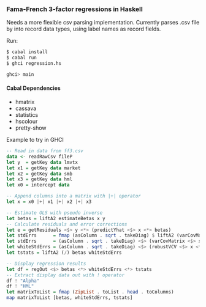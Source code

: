 

### Fama-French 3-factor regressions in Haskell

Needs a more flexible csv parsing implementation.
Currently parses .csv file by into record data types, using label names as
record fields.

Run:
```bash
$ cabal install
$ cabal run
$ ghci regression.hs
```
```haskell
ghci> main
```

#### Cabal Dependencies
- hmatrix
- cassava
- statistics
- hscolour
- pretty-show

Example to try in GHCI
```haskell
-- Read in data from ff3.csv
data <- readRawCsv fileP
let y  = getKey data lmvtx
let x1 = getKey data market
let x2 = getKey data smb
let x3 = getKey data hml
let x0 = intercept data

-- Append columns into a matrix with |+| operator
let x = x0 |+| x1 |+| x2 |+| x3

-- Estimate OLS with pseudo inverse
let betas = liftA2 estimateBetas x y
-- Calculate residuals and error corrections
let e = getResiduals <$> y <*> (predictYhat <$> x <*> betas)
let stdErrs      = fmap (asColumn . sqrt . takeDiag) $ liftA2 (varCovMatrix) x e
let stdErrs      = (asColumn . sqrt . takeDiag) <$> (varCovMatrix <$> x <*> e)
let whiteStdErrs = (asColumn . sqrt . takeDiag) <$> (robustVCV <$> x <*> e)
let tstats = liftA2 (/) betas whiteStdErrs

-- Display regression results
let df = regOut <$> betas <*> whiteStdErrs <*> tstats
-- Extract display data out with ! operator
df ! "Alpha"
df ! "HML"
let matrixToList = fmap (ZipList . toList . head . toColumns)
map matrixToList [betas, whiteStdErrs, tstats]

```
